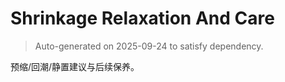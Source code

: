 # Shrinkage Relaxation And Care

> Auto-generated on 2025-09-24 to satisfy dependency.

预缩/回潮/静置建议与后续保养。
